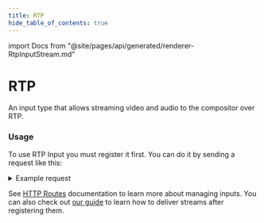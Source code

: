 ```yaml
---
title: RTP
hide_table_of_contents: true
---
```


import Docs from "@site/pages/api/generated/renderer-RtpInputStream.md"

# RTP
An input type that allows streaming video and audio to the compositor over RTP.

### Usage

To use RTP Input you must register it first. You can do it by sending a request like this:

<details>
    <summary>Example request</summary>

    ```http
    POST: /api/input/:input_id/register
    Content-Type: application/json
    ```

    ```js
    {
      "type": "rtp_stream",
      "transport_protocol": "tcp_server",
      "port": 9001,
      "video": {
        "decoder": "ffmpeg_h264"
      },
      "audio": {
        "decoder": "opus"
      }
    }
    ```
</details>

See [HTTP Routes](../routes.md#outputs-configuration) documentation to learn more about managing inputs.
You can also check out [our guide](../../guides/deliver-input.md) to learn how to deliver streams after registering them.

<Docs />
